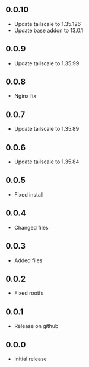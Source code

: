 <!-- https://developers.home-assistant.io/docs/add-ons/presentation#keeping-a-changelog -->

## 0.0.10

- Update tailscale to 1.35.126
- Update base addon to 13.0.1

## 0.0.9

- Update tailscale to 1.35.99

## 0.0.8

- Nginx fix

## 0.0.7

- Update tailscale to 1.35.89

## 0.0.6

- Update tailscale to 1.35.84

## 0.0.5

- Fixed install

## 0.0.4

- Changed files

## 0.0.3

- Added files

## 0.0.2

- Fixed rootfs

## 0.0.1

- Release on github

## 0.0.0

- Initial release
